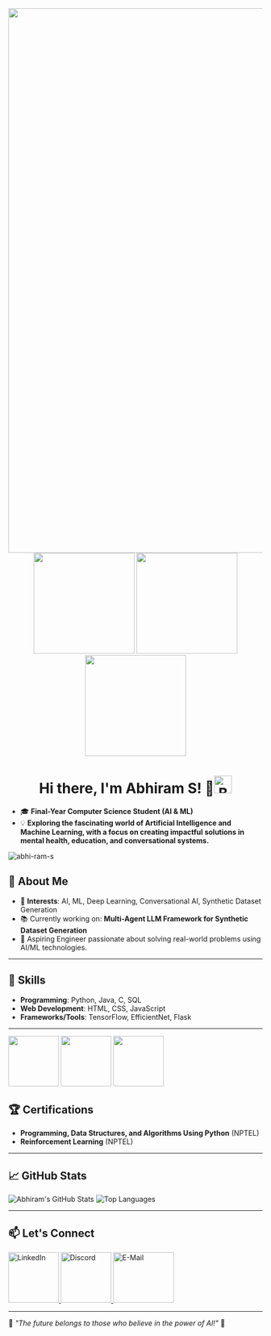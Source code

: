 <img align="centre" src="https://user-images.githubusercontent.com/74038190/212750155-3ceddfbd-19d3-40a3-87af-8d329c8323c4.gif" width="1080" />
<div align="center">
  
  <img src="https://user-images.githubusercontent.com/74038190/213866269-5d00981c-7c98-46d7-8a8e-16f462f15227.gif" width="200" />
  <img src="https://user-images.githubusercontent.com/74038190/213866269-5d00981c-7c98-46d7-8a8e-16f462f15227.gif" width="200" />
  <img src="https://user-images.githubusercontent.com/74038190/213866269-5d00981c-7c98-46d7-8a8e-16f462f15227.gif" width="200" />
</div>

<div>
  <h1 align="center"> Hi there, I'm Abhiram S! 👋<img src="https://user-images.githubusercontent.com/74038190/216120986-f2752ca9-fe82-4aa3-befe-0a58db010d85.png" alt="Beaming Face with Smiling Eyes" width="35"  />
  </h1>
  <ul>
    <li>🎓 <b>Final-Year Computer Science Student (AI & ML)</b></li>
    <li>💡 <b>Exploring the fascinating world of Artificial Intelligence and Machine Learning, with a focus on creating impactful solutions in mental health, education, and conversational systems.</b></li>
  </ul>
</div>



<p align="left"> <img src="https://komarev.com/ghpvc/?username=abhi-ram-s&label=Profile%20views&color=0e75b6&style=flat" alt="abhi-ram-s " /> </p>

## 🌟 About Me  
- 🧠 **Interests**: AI, ML, Deep Learning, Conversational AI, Synthetic Dataset Generation  
- 📚 Currently working on: **Multi-Agent LLM Framework for Synthetic Dataset Generation**  
- 🎯 Aspiring Engineer passionate about solving real-world problems using AI/ML technologies.  
---


## 🔧 Skills  
 
- **Programming**: Python, Java, C, SQL  
- **Web Development**: HTML, CSS, JavaScript  
- **Frameworks/Tools**: TensorFlow, EfficientNet, Flask
---
<div align="centre">
<img src="https://user-images.githubusercontent.com/74038190/212257465-7ce8d493-cac5-494e-982a-5a9deb852c4b.gif" width="100">
  <img src="https://user-images.githubusercontent.com/74038190/212257472-08e52665-c503-4bd9-aa20-f5a4dae769b5.gif" width="100">
  <img src="https://user-images.githubusercontent.com/74038190/212257468-1e9a91f1-b626-4baa-b15d-5c385dfa7ed2.gif" width="100">
</div>


## 🏆 Certifications  
- **Programming, Data Structures, and Algorithms Using Python** (NPTEL)  
- **Reinforcement Learning** (NPTEL)  

---


## 📈 GitHub Stats  
<div>
  <p align="left">
    <img src="https://github-readme-stats.vercel.app/api?username=abhi-ram-s&show_icons=true&theme=radical" alt="Abhiram's GitHub Stats" />
    <img src="https://github-readme-stats.vercel.app/api/top-langs/?username=abhi-ram-s&layout=compact&theme=radical" alt="Top Languages" />
  </p>  
</div>


---
## 📫 Let's Connect  
   
 
   
  <a href="https://linkedin.com/in/abhiram-s23" target="_blank">
    <img src="https://user-images.githubusercontent.com/74038190/235294012-0a55e343-37ad-4b0f-924f-c8431d9d2483.gif" alt="LinkedIn" width="100" height="100" />
  </a>  
  
  <a href="https://discordapp.com/users/962567135383658606" target="_blank">
    <img src="https://user-images.githubusercontent.com/74038190/235294015-47144047-25ab-417c-af1b-6746820a20ff.gif" alt="Discord" width="100" height="100" />
  </a> 
   <a href="https://mail.google.com/mail/?view=cm&fs=1&to=abhiramais2002@gmail.com" target="_blank">
  <img src="https://user-images.githubusercontent.com/74038190/216122065-2f028bae-25d6-4a3c-bc9f-175394ed5011.png" alt="E-Mail" width="120" height="100" />
   </a></div>
  




---

🌟 *"The future belongs to those who believe in the power of AI!"* 🚀  
